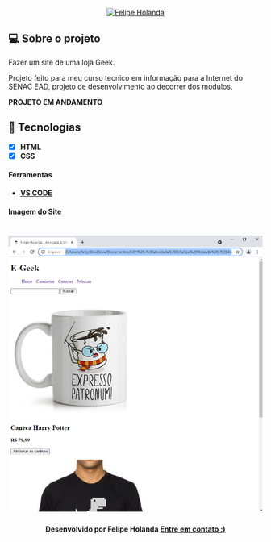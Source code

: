 <!-- Badges -->
<p align="center">
   <a href="https://www.linkedin.com/in/felipe-holanda-de-freitas-3a91281a2/">
      <img alt="Felipe Holanda" src="https://img.shields.io/badge/-Felipe Holanda-blue?style=flat&logo=Linkedin&logoColor=bluee"/>
   </a>
</p>


<!--Sobre o projeto-->
## 💻 Sobre o projeto

Fazer um site de uma loja Geek.

Projeto feito para meu curso tecnico em informação para a Internet do SENAC EAD, projeto de desenvolvimento ao decorrer dos modulos.

**PROJETO EM ANDAMENTO**


## 🚀  Tecnologias
- [x] **HTML**
- [x] **CSS**

#### Ferramentas
- [**VS CODE**]()

#### Imagem do Site

<h1 aling="center">
   <img alt="Readme" title="Readme" src="PaginadoSite.png" />
</h1>


<h4 align=center>Desenvolvido por Felipe Holanda <a href="https://www.linkedin.com/in/felipe-holanda-de-freitas-3a91281a2/"> <strong>Entre em contato</strong> :)</a></a></h4>

